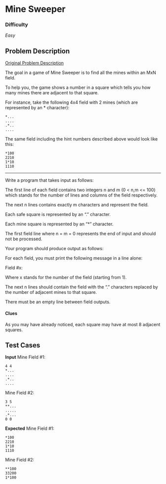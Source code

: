 # Mine Sweeper

### Difficulty
*Easy*

## Problem Description

[Original Problem Description](acm.uva.es/p/v101/10189.html)

The goal in a game of Mine Sweeper is to find all the mines within an MxN field.

To help you, the game shows a number in a square which tells you how many mines there are adjacent to that square.

For instance, take the following 4x4 field with 2 mines (which are represented by an * character):
```
*...
....
.*..
....
```

The same field including the hint numbers described above would look like this:

```
*100
2210
1*10
1110
```

---

Write a program that takes input as follows:

The first line of each field contains two integers n and m
(0 < n,m <= 100) which stands for the number of lines and columns of
the field respectively.

The next n lines contains exactly m characters and represent the field.

Each safe square is represented by an “.” character.

Each mine square is represented by an “*” character.

The first field line where n = m = 0 represents the end of input and
should not be processed.

Your program should produce output as follows:

For each field, you must print the following message in a line alone:

Field #x:

Where x stands for the number of the field (starting from 1).

The next n lines should contain the field with the “.” characters
replaced by the number of adjacent mines to that square.

There must be an empty line between field outputs.

#### Clues

As you may have already noticed, each square may have at most 8 adjacent squares.

## Test Cases
**Input**
Mine Field #1:
```
4 4
*...
....
.*..
....
```

Mine Field #2:
```
3 5
**...
.....
.*...
0 0
```

**Expected**
Mine Field #1:
```
*100
2210
1*10
1110
```

Mine Field #2:
```
**100
33200
1*100
```
